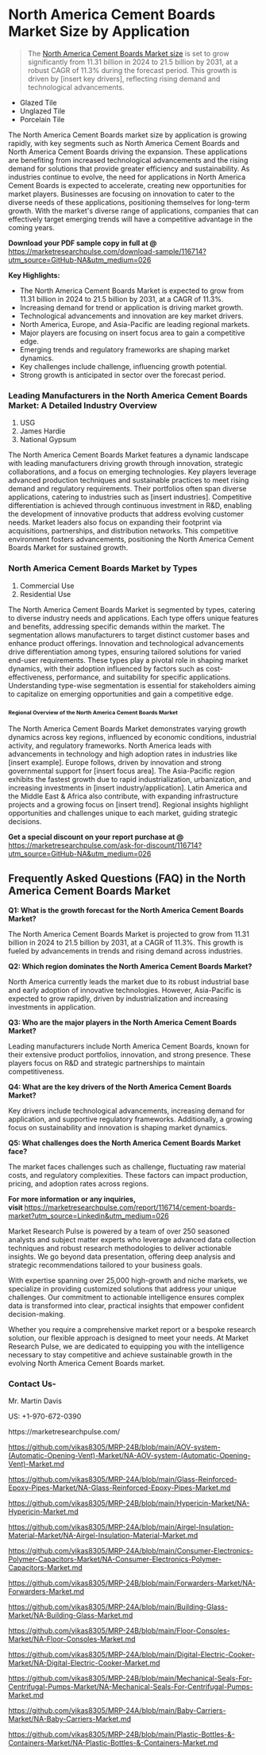 <h1>North America Cement Boards Market&nbsp;Size by Application</h1><blockquote><p>The <a href="https://marketresearchpulse.com/download-sample/116714?utm_source=GitHub-NA&amp;utm_medium=026">North America Cement Boards Market size</a> is set to grow significantly from 11.31 billion in 2024 to 21.5 billion by 2031, at a robust CAGR of 11.3% during the forecast period. This growth is driven by [insert key drivers], reflecting rising demand and technological advancements.</p></blockquote><ul><li>Glazed Tile<li> Unglazed Tile<li> Porcelain Tile</li></ul><p>The North America Cement Boards market size by application is growing rapidly, with key segments such as North America Cement Boards and North America Cement Boards driving the expansion. These applications are benefiting from increased technological advancements and the rising demand for solutions that provide greater efficiency and sustainability. As industries continue to evolve, the need for applications in North America Cement Boards is expected to accelerate, creating new opportunities for market players. Businesses are focusing on innovation to cater to the diverse needs of these applications, positioning themselves for long-term growth. With the market's diverse range of applications, companies that can effectively target emerging trends will have a competitive advantage in the coming years.</p><p><strong>Download your PDF sample copy in full at @ </strong><a href="https://marketresearchpulse.com/download-sample/116714?utm_source=GitHub-NA&amp;utm_medium=026">https://marketresearchpulse.com/download-sample/116714?utm_source=GitHub-NA&amp;utm_medium=026</a></p><p><strong>Key Highlights: </strong></p><ul><li>The North America Cement Boards Market is expected to grow from 11.31 billion in 2024 to 21.5 billion by 2031, at a CAGR of 11.3%.</li><li>Increasing demand for trend or application is driving market growth.</li><li>Technological advancements and innovation are key market drivers.</li><li>North America, Europe, and Asia-Pacific are leading regional markets.</li><li>Major players are focusing on insert focus area to gain a competitive edge.</li><li>Emerging trends and regulatory frameworks are shaping market dynamics.</li><li>Key challenges include challenge, influencing growth potential.</li><li>Strong growth is anticipated in sector over the forecast period.</li></ul><h3>Leading Manufacturers in the North America Cement Boards Market: A Detailed Industry Overview</h3><ol><li>USG</li><li>James Hardie</li><li>National Gypsum</li></ol><div class="flex max-w-full flex-col flex-grow"><div class="min-h-8 text-message flex w-full flex-col items-end gap-2 whitespace-normal break-words [.text-message+&amp;]:mt-5" dir="auto" data-message-author-role="assistant" data-message-id="fd8432e4-4910-450d-b182-61b7bfb0a01f" data-message-model-slug="gpt-4o"><div class="flex w-full flex-col gap-1 empty:hidden first:pt-[3px]"><div class="markdown prose w-full break-words dark:prose-invert light"><p>The North America Cement Boards Market features a dynamic landscape with leading manufacturers driving growth through innovation, strategic collaborations, and a focus on emerging technologies. Key players leverage advanced production techniques and sustainable practices to meet rising demand and regulatory requirements. Their portfolios often span diverse applications, catering to industries such as [insert industries]. Competitive differentiation is achieved through continuous investment in R&amp;D, enabling the development of innovative products that address evolving customer needs. Market leaders also focus on expanding their footprint via acquisitions, partnerships, and distribution networks. This competitive environment fosters advancements, positioning the North America Cement Boards Market for sustained growth.</p></div></div></div></div><h3>North America Cement Boards Market by Types</h3><ol><li>Commercial Use<li> Residential Use</li></ol><div class="flex max-w-full flex-col flex-grow"><div class="min-h-8 text-message flex w-full flex-col items-end gap-2 whitespace-normal break-words [.text-message+&amp;]:mt-5" dir="auto" data-message-author-role="assistant" data-message-id="084470be-0bb7-4664-bddf-5156b4f41249" data-message-model-slug="gpt-4o-mini"><div class="flex w-full flex-col gap-1 empty:hidden first:pt-[3px]"><div class="markdown prose w-full break-words dark:prose-invert light"><p>The North America Cement Boards Market is segmented by types, catering to diverse industry needs and applications. Each type offers unique features and benefits, addressing specific demands within the market. The segmentation allows manufacturers to target distinct customer bases and enhance product offerings. Innovation and technological advancements drive differentiation among types, ensuring tailored solutions for varied end-user requirements. These types play a pivotal role in shaping market dynamics, with their adoption influenced by factors such as cost-effectiveness, performance, and suitability for specific applications. Understanding type-wise segmentation is essential for stakeholders aiming to capitalize on emerging opportunities and gain a competitive edge.</p></div></div></div></div><h3><span style="font-size: 11px;">Regional Overview of the North America Cement Boards Market</span></h3><div class="flex max-w-full flex-col flex-grow"><div class="min-h-8 text-message flex w-full flex-col items-end gap-2 whitespace-normal break-words [.text-message+&amp;]:mt-5" dir="auto" data-message-author-role="assistant" data-message-id="e9038762-ce64-4e30-91c9-9bd413514231" data-message-model-slug="gpt-4o-mini"><div class="flex w-full flex-col gap-1 empty:hidden first:pt-[3px]"><div class="markdown prose w-full break-words dark:prose-invert light"><p>The North America Cement Boards Market demonstrates varying growth dynamics across key regions, influenced by economic conditions, industrial activity, and regulatory frameworks. North America leads with advancements in technology and high adoption rates in industries like [insert example]. Europe follows, driven by innovation and strong governmental support for [insert focus area]. The Asia-Pacific region exhibits the fastest growth due to rapid industrialization, urbanization, and increasing investments in [insert industry/application]. Latin America and the Middle East &amp; Africa also contribute, with expanding infrastructure projects and a growing focus on [insert trend]. Regional insights highlight opportunities and challenges unique to each market, guiding strategic decisions.</p></div></div></div></div><p><strong>Get a special discount on your report purchase at @ </strong><a href="https://marketresearchpulse.com/ask-for-discount/116714?utm_source=GitHub-NA&amp;utm_medium=026">https://marketresearchpulse.com/ask-for-discount/116714?utm_source=GitHub-NA&amp;utm_medium=026</a></p><h2>Frequently Asked Questions (FAQ) in the North America Cement Boards Market</h2><p><strong>Q1: What is the growth forecast for the North America Cement Boards Market?</strong></p><p>The North America Cement Boards Market is projected to grow from 11.31 billion in 2024 to 21.5 billion by 2031, at a CAGR of 11.3%. This growth is fueled by advancements in trends and rising demand across industries.</p><p><strong>Q2: Which region dominates the North America Cement Boards Market?</strong></p><p>North America currently leads the market due to its robust industrial base and early adoption of innovative technologies. However, Asia-Pacific is expected to grow rapidly, driven by industrialization and increasing investments in application.</p><p><strong>Q3: Who are the major players in the North America Cement Boards Market?</strong></p><p>Leading manufacturers include North America Cement Boards, known for their extensive product portfolios, innovation, and strong presence. These players focus on R&amp;D and strategic partnerships to maintain competitiveness.</p><p><strong>Q4: What are the key drivers of the North America Cement Boards Market?</strong></p><p>Key drivers include technological advancements, increasing demand for application, and supportive regulatory frameworks. Additionally, a growing focus on sustainability and innovation is shaping market dynamics.</p><p><strong>Q5: What challenges does the North America Cement Boards Market face?</strong></p><p>The market faces challenges such as challenge, fluctuating raw material costs, and regulatory complexities. These factors can impact production, pricing, and adoption rates across regions.</p><p><strong>For more information or any inquiries, visit&nbsp;</strong><a href="https://marketresearchpulse.com/report/116714/cement-boards-market?utm_source=Linkedin&utm_medium=026">https://marketresearchpulse.com/report/116714/cement-boards-market?utm_source=Linkedin&utm_medium=026</a></p><p>Market Research Pulse is powered by a team of over 250 seasoned analysts and subject matter experts who leverage advanced data collection techniques and robust research methodologies to deliver actionable insights. We go beyond data presentation, offering deep analysis and strategic recommendations tailored to your business goals.</p><p>With expertise spanning over 25,000 high-growth and niche markets, we specialize in providing customized solutions that address your unique challenges. Our commitment to actionable intelligence ensures complex data is transformed into clear, practical insights that empower confident decision-making.</p><p>Whether you require a comprehensive market report or a bespoke research solution, our flexible approach is designed to meet your needs. At Market Research Pulse, we are dedicated to equipping you with the intelligence necessary to stay competitive and achieve sustainable growth in the evolving North America Cement Boards market.</p><h3><strong>Contact Us-</strong></h3><p>Mr. Martin Davis</p><p>US: +1-970-672-0390</p><p>https://marketresearchpulse.com/</p><p><a href="https://github.com/vikas8305/MRP-24B/blob/main/AOV-system-(Automatic-Opening-Vent)-Market/NA-AOV-system-(Automatic-Opening-Vent)-Market.md">https://github.com/vikas8305/MRP-24B/blob/main/AOV-system-(Automatic-Opening-Vent)-Market/NA-AOV-system-(Automatic-Opening-Vent)-Market.md</a></p><p><a href="https://github.com/vikas8305/MRP-24A/blob/main/Glass-Reinforced-Epoxy-Pipes-Market/NA-Glass-Reinforced-Epoxy-Pipes-Market.md">https://github.com/vikas8305/MRP-24A/blob/main/Glass-Reinforced-Epoxy-Pipes-Market/NA-Glass-Reinforced-Epoxy-Pipes-Market.md</a></p><p><a href="https://github.com/vikas8305/MRP-24B/blob/main/Hypericin-Market/NA-Hypericin-Market.md">https://github.com/vikas8305/MRP-24B/blob/main/Hypericin-Market/NA-Hypericin-Market.md</a></p><p><a href="https://github.com/vikas8305/MRP-24A/blob/main/Airgel-Insulation-Material-Market/NA-Airgel-Insulation-Material-Market.md">https://github.com/vikas8305/MRP-24A/blob/main/Airgel-Insulation-Material-Market/NA-Airgel-Insulation-Material-Market.md</a></p><p><a href="https://github.com/vikas8305/MRP-24A/blob/main/Consumer-Electronics-Polymer-Capacitors-Market/NA-Consumer-Electronics-Polymer-Capacitors-Market.md">https://github.com/vikas8305/MRP-24A/blob/main/Consumer-Electronics-Polymer-Capacitors-Market/NA-Consumer-Electronics-Polymer-Capacitors-Market.md</a></p><p><a href="https://github.com/vikas8305/MRP-24B/blob/main/Forwarders-Market/NA-Forwarders-Market.md">https://github.com/vikas8305/MRP-24B/blob/main/Forwarders-Market/NA-Forwarders-Market.md</a></p><p><a href="https://github.com/vikas8305/MRP-24A/blob/main/Building-Glass-Market/NA-Building-Glass-Market.md">https://github.com/vikas8305/MRP-24A/blob/main/Building-Glass-Market/NA-Building-Glass-Market.md</a></p><p><a href="https://github.com/vikas8305/MRP-24B/blob/main/Floor-Consoles-Market/NA-Floor-Consoles-Market.md">https://github.com/vikas8305/MRP-24B/blob/main/Floor-Consoles-Market/NA-Floor-Consoles-Market.md</a></p><p><a href="https://github.com/vikas8305/MRP-24A/blob/main/Digital-Electric-Cooker-Market/NA-Digital-Electric-Cooker-Market.md">https://github.com/vikas8305/MRP-24A/blob/main/Digital-Electric-Cooker-Market/NA-Digital-Electric-Cooker-Market.md</a></p><p><a href="https://github.com/vikas8305/MRP-24B/blob/main/Mechanical-Seals-For-Centrifugal-Pumps-Market/NA-Mechanical-Seals-For-Centrifugal-Pumps-Market.md">https://github.com/vikas8305/MRP-24B/blob/main/Mechanical-Seals-For-Centrifugal-Pumps-Market/NA-Mechanical-Seals-For-Centrifugal-Pumps-Market.md</a></p><p><a href="https://github.com/vikas8305/MRP-24A/blob/main/Baby-Carriers-Market/NA-Baby-Carriers-Market.md">https://github.com/vikas8305/MRP-24A/blob/main/Baby-Carriers-Market/NA-Baby-Carriers-Market.md</a></p><p><a href="https://github.com/vikas8305/MRP-24B/blob/main/Plastic-Bottles-&-Containers-Market/NA-Plastic-Bottles-&-Containers-Market.md">https://github.com/vikas8305/MRP-24B/blob/main/Plastic-Bottles-&-Containers-Market/NA-Plastic-Bottles-&-Containers-Market.md</a></p>
